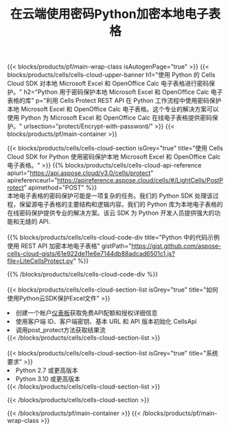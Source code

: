 ﻿---
title: 在云端使用密码Python加密本地电子表格
description: 用于保护 Microsoft Excel 和 OpenOffice Calc 的云 API 和 SDK Python。通过适用于 Python 的 Cells 云 API SDK 使用密码加密本地电子表格。
---
{{< blocks/products/pf/main-wrap-class isAutogenPage="true" >}}
{{< blocks/products/cells/cells-cloud-upper-banner h1="使用 Python 的 Cells Cloud SDK 对本地 Microsoft Excel 和 OpenOffice Calc 电子表格进行密码保护。" h2="Python 用于密码保护本地 Microsoft Excel 和 OpenOffice Calc 电子表格的库" p="利用 Cells Protect REST API 在 Python 工作流程中使用密码保护本地 Microsoft Excel 和 OpenOffice Calc 电子表格。这个专业的解决方案可以使用 Python 为 Microsoft Excel 和 OpenOffice Calc 在线电子表格提供密码保护。" urlsection="protect/Encrypt-with-password/" >}}
{{< blocks/products/pf/main-container >}}

{{< blocks/products/cells/cells-cloud-section isGrey="true" title="使用 Cells Cloud SDK for Python 使用密码保护本地 Microsoft Excel 和 OpenOffice Calc 电子表格。" >}}
{{% blocks/products/cells/cells-cloud-api-reference apiurl="https://api.aspose.cloud/v3.0/cells/protect" apireferenceurl="https://apireference.aspose.cloud/cells/#/LightCells/PostProtect" apimethod="POST" %}}
<br/>
本地电子表格的密码保护可能是一项复杂的任务。我们的 Python SDK 处理该过程，保留源电子表格的主要结构和逻辑内容。我们的 Python 库为本地电子表格的在线密码保护提供专业的解决方案。该云 SDK 为 Python 开发人员提供强大的功能和无缝的 API.
<br/>
<br/>
{{% blocks/products/cells/cells-cloud-code-div title="Python 中的代码示例使用 REST API 加密本地电子表格" gistPath="https://gist.github.com/aspose-cells-cloud-gists/61e922de11e6e7144db88adcad6501c1.js?file=LiteCellsProtect.py" %}}
  
{{% /blocks/products/cells/cells-cloud-code-div %}}
<br/>
<br/>
{{< blocks/products/cells/cells-cloud-section-list isGrey="true" title="如何使用Python云SDK保护Excel文件" >}}
<li>创建一个帐户<a href="https://dashboard.aspose.cloud/">仪表板</a>获取免费API配额和授权详细信息</li>
<li>使用客户端 ID、客户端密钥、基本 URL 和 API 版本初始化 CellsApi</li>
<li>调用post_protect方法获取结果流</li>
{{< /blocks/products/cells/cells-cloud-section-list >}}
<br/>
<br/>
{{< blocks/products/cells/cells-cloud-section-list isGrey="true" title="系统要求" >}}
<li>Python 2.7 或更高版本</li>
<li>Python 3.10 或更高版本</li>
{{< /blocks/products/cells/cells-cloud-section-list >}}

{{< /blocks/products/cells/cells-cloud-section >}}

{{< /blocks/products/pf/main-container >}}
{{< /blocks/products/pf/main-wrap-class >}}
